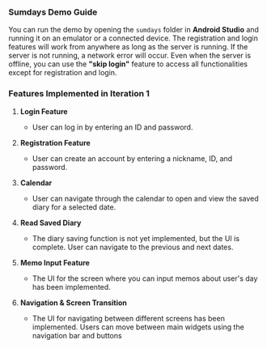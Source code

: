 ### Sumdays Demo Guide

You can run the demo by opening the `sumdays` folder in **Android Studio** and running it on an emulator or a connected device. The registration and login features will work from anywhere as long as the server is running. If the server is not running, a network error will occur. Even when the server is offline, you can use the **"skip login"** feature to access all functionalities except for registration and login.

### Features Implemented in Iteration 1

1.  **Login Feature**
    - User can log in by entering an ID and password.

2.  **Registration Feature**
    - User can create an account by entering a nickname, ID, and password.

3.  **Calendar**
    - User can navigate through the calendar to open and view the saved diary for a selected          date.

4.  **Read Saved Diary**
    - The diary saving function is not yet implemented, but the UI is complete. User can              navigate to the previous and next dates.

5.  **Memo Input Feature**
    - The UI for the screen where you can input memos about user's day has been implemented.

6.  **Navigation & Screen Transition**
    - The UI for navigating between different screens has been implemented.
      Users can move between main widgets using the navigation bar and buttons

